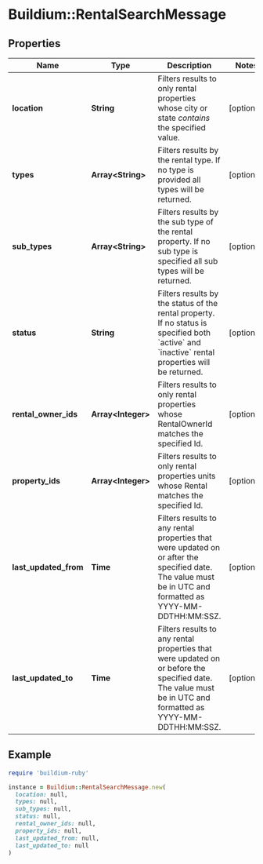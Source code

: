 # Buildium::RentalSearchMessage

## Properties

| Name | Type | Description | Notes |
| ---- | ---- | ----------- | ----- |
| **location** | **String** | Filters results to only rental properties whose city or state *contains* the specified value. | [optional] |
| **types** | **Array&lt;String&gt;** | Filters results by the rental type. If no type is provided all types will be returned. | [optional] |
| **sub_types** | **Array&lt;String&gt;** | Filters results by the sub type of the rental property. If no sub type is specified all sub types will be returned. | [optional] |
| **status** | **String** | Filters results by the status of the rental property. If no status is specified both &#x60;active&#x60; and &#x60;inactive&#x60; rental properties will be returned. | [optional] |
| **rental_owner_ids** | **Array&lt;Integer&gt;** | Filters results to only rental properties whose RentalOwnerId matches the specified Id. | [optional] |
| **property_ids** | **Array&lt;Integer&gt;** | Filters results to only rental properties units whose Rental matches the specified Id. | [optional] |
| **last_updated_from** | **Time** | Filters results to any rental properties that were updated on or after the specified date. The value must be in UTC and formatted as YYYY-MM-DDTHH:MM:SSZ. | [optional] |
| **last_updated_to** | **Time** | Filters results to any rental properties that were updated on or before the specified date. The value must be in UTC and formatted as YYYY-MM-DDTHH:MM:SSZ. | [optional] |

## Example

```ruby
require 'buildium-ruby'

instance = Buildium::RentalSearchMessage.new(
  location: null,
  types: null,
  sub_types: null,
  status: null,
  rental_owner_ids: null,
  property_ids: null,
  last_updated_from: null,
  last_updated_to: null
)
```

